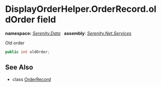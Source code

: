 # DisplayOrderHelper.OrderRecord.oldOrder field
**namespace:** *[Serenity.Data](../../README.md#serenity.data-namespace)*   **assembly**: *[Serenity.Net.Services](../../README.md)*

Old order

```csharp
public int oldOrder;
```

## See Also

* class [OrderRecord](../DisplayOrderHelper.OrderRecord.md)